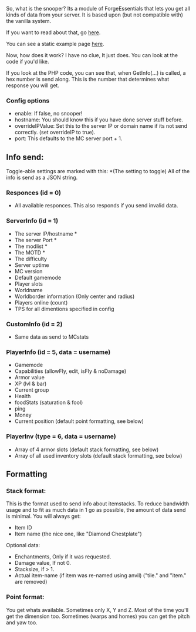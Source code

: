 So, what is the snooper? Its a module of ForgeEssentials that lets you get all kinds of data from your server.
It is based upon (but not compatible with) the vanilla system.

If you want to read about that, go [here](http://dinnerbone.com/blog/2011/10/14/minecraft-19-has-rcon-and-query/).

You can see a static example page [here](https://github.com/ForgeEssentials/ForgeEssentialsMain/tree/master/snooperPHP).

Now, how does it work? I have no clue, It just does. You can look at the code if you'd like.

If you look at the PHP code, you can see that, when GetInfo(...) is called, a hex number is send along. This is the number that determines what response you will get.

### Config options
* enable: If false, no snooper!
* hostname: You should know this if you have done server stuff before.
* overrideIPValue: Set this to the server IP or domain name if its not send correctly. (set overrideIP to true).
* port: This defaults to the MC server port + 1.

## Info send:
Toggle-able settings are marked with this: *(The setting to toggle)
All of the info is send as a JSON string.

### Responces (id = 0)
* All available responces.
This also responds if you send invalid data.

### ServerInfo (id = 1)
* The server IP/hostname *
* The server Port *
* The modlist *
* The MOTD *
* The difficulty
* Server uptime
* MC version
* Default gamemode
* Player slots
* Worldname
* Worldborder information (Only center and radius)
* Players online (count)
* TPS for all dimentions specified in config

### CustomInfo (id = 2)
* Same data as send to MCstats

### PlayerInfo (id = 5, data = username)
* Gamemode
* Capabilities (allowFly, edit, isFly & noDamage)
* Armor value
* XP (lvl & bar)
* Current group
* Health
* foodStats (saturation & fool)
* ping
* Money
* Current position (default point formatting, see below)

### PlayerInv (type = 6, data = username)
* Array of 4 armor slots (default stack formatting, see below)
* Array of all used inventory slots (default stack formatting, see below)

## Formatting
### Stack format:
This is the format used to send info about itemstacks. To reduce bandwidth usage and to fit as much data in 1 go as possible, the amount of data send is minimal. You will always get:
* Item ID
* Item name (the nice one, like "Diamond Chestplate")

Optional data:
* Enchantments, Only if it was requested.
* Damage value, If not 0.
* Stacksize, if > 1.
* Actual item-name (if item was re-named using anvil) ("tile." and "item." are removed)

### Point format:
You get whats available.
Sometimes only X, Y and Z.
Most of the time you'll get the dimension too.
Sometimes (warps and homes) you can get the pitch and yaw too.